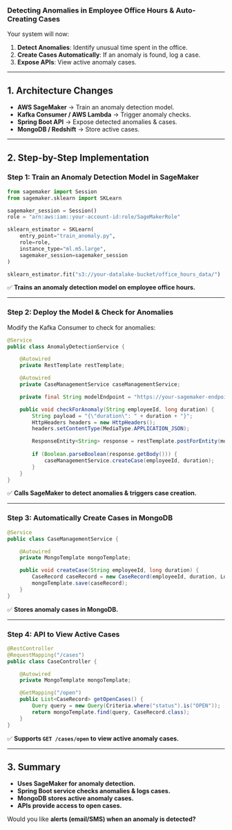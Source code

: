 ### **Detecting Anomalies in Employee Office Hours & Auto-Creating Cases**  

Your system will now:  
1. **Detect Anomalies**: Identify unusual time spent in the office.  
2. **Create Cases Automatically**: If an anomaly is found, log a case.  
3. **Expose APIs**: View active anomaly cases.  

---

## **1. Architecture Changes**  
- **AWS SageMaker** → Train an anomaly detection model.  
- **Kafka Consumer / AWS Lambda** → Trigger anomaly checks.  
- **Spring Boot API** → Expose detected anomalies & cases.  
- **MongoDB / Redshift** → Store active cases.  

---

## **2. Step-by-Step Implementation**  

### **Step 1: Train an Anomaly Detection Model in SageMaker**  

```python
from sagemaker import Session
from sagemaker.sklearn import SKLearn

sagemaker_session = Session()
role = "arn:aws:iam::your-account-id:role/SageMakerRole"

sklearn_estimator = SKLearn(
    entry_point="train_anomaly.py",
    role=role,
    instance_type="ml.m5.large",
    sagemaker_session=sagemaker_session
)

sklearn_estimator.fit("s3://your-datalake-bucket/office_hours_data/")
```
✅ **Trains an anomaly detection model on employee office hours.**  

---

### **Step 2: Deploy the Model & Check for Anomalies**  

Modify the Kafka Consumer to check for anomalies:  

```java
@Service
public class AnomalyDetectionService {

    @Autowired
    private RestTemplate restTemplate;

    @Autowired
    private CaseManagementService caseManagementService;

    private final String modelEndpoint = "https://your-sagemaker-endpoint.amazonaws.com";

    public void checkForAnomaly(String employeeId, long duration) {
        String payload = "{\"duration\": " + duration + "}";
        HttpHeaders headers = new HttpHeaders();
        headers.setContentType(MediaType.APPLICATION_JSON);

        ResponseEntity<String> response = restTemplate.postForEntity(modelEndpoint, new HttpEntity<>(payload, headers), String.class);
        
        if (Boolean.parseBoolean(response.getBody())) {
            caseManagementService.createCase(employeeId, duration);
        }
    }
}
```
✅ **Calls SageMaker to detect anomalies & triggers case creation.**  

---

### **Step 3: Automatically Create Cases in MongoDB**  

```java
@Service
public class CaseManagementService {

    @Autowired
    private MongoTemplate mongoTemplate;

    public void createCase(String employeeId, long duration) {
        CaseRecord caseRecord = new CaseRecord(employeeId, duration, LocalDateTime.now(), "OPEN");
        mongoTemplate.save(caseRecord);
    }
}
```
✅ **Stores anomaly cases in MongoDB.**  

---

### **Step 4: API to View Active Cases**  

```java
@RestController
@RequestMapping("/cases")
public class CaseController {

    @Autowired
    private MongoTemplate mongoTemplate;

    @GetMapping("/open")
    public List<CaseRecord> getOpenCases() {
        Query query = new Query(Criteria.where("status").is("OPEN"));
        return mongoTemplate.find(query, CaseRecord.class);
    }
}
```
✅ **Supports `GET /cases/open` to view active anomaly cases.**  

---

## **3. Summary**  
- **Uses SageMaker for anomaly detection.**  
- **Spring Boot service checks anomalies & logs cases.**  
- **MongoDB stores active anomaly cases.**  
- **APIs provide access to open cases.**  

Would you like **alerts (email/SMS) when an anomaly is detected?**